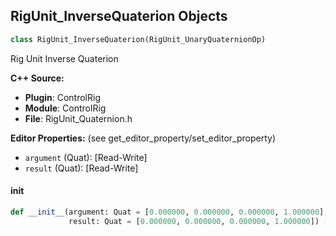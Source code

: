 ## RigUnit_InverseQuaterion Objects

```python
class RigUnit_InverseQuaterion(RigUnit_UnaryQuaternionOp)
```

Rig Unit Inverse Quaterion

**C++ Source:**

- **Plugin**: ControlRig
- **Module**: ControlRig
- **File**: RigUnit_Quaternion.h

**Editor Properties:** (see get_editor_property/set_editor_property)

- ``argument`` (Quat):  [Read-Write]
- ``result`` (Quat):  [Read-Write]

<a id="unreal.RigUnit_InverseQuaterion.__init__"></a>

#### __init__

```python
def __init__(argument: Quat = [0.000000, 0.000000, 0.000000, 1.000000],
             result: Quat = [0.000000, 0.000000, 0.000000, 1.000000]) -> None
```

<a id="unreal.RigUnit_QuaternionToAxisAndAngle"></a>
